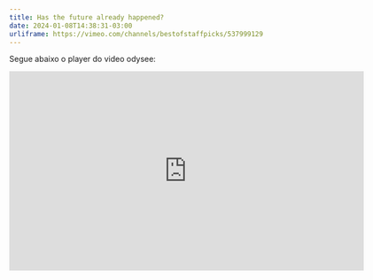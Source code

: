 ```yaml
---
title: Has the future already happened?
date: 2024-01-08T14:38:31-03:00
urliframe: https://vimeo.com/channels/bestofstaffpicks/537999129
---
```


Segue abaixo o player do video odysee:

<div class='iframe u-video'>
    <iframe src="https://player.vimeo.com/video/537999129?h=2eb7edbbc6&color=E07B5F&title=0&byline=0&portrait=0" width="640" height="360" frameborder="0" allow="autoplay; fullscreen; picture-in-picture" allowfullscreen></iframe>
</div>
